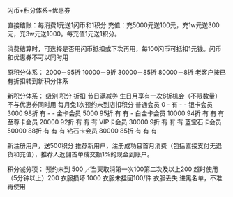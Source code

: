 闪币+积分体系+优惠券

直接结账：每消费1元送1闪币和1积分
充值：充5000元送100元，充1w元送300元，充3w元送1000。每充值1元送1积分。

消费结算时，可选择是否用闪币抵扣或下次再用，每100闪币可抵扣1元钱。闪币和优惠券不可以同时用


原积分体系：
2000－95折
10000－9折
30000－85折
80000－8折
老客户按已有折扣转到新积分体系

新积分体系：
级别  积分  折扣  节日满减券   生日月享有一次8折机会（不限数量）不与优惠券同时用   每月免1次预约未到店扣积分
普通会员    0   -   有   -   -
银卡会员    3000    98折 有   -   -
金卡会员    5000    95折 有   有   -
白金卡会员   10000   94折 有   有   有
至尊卡会员   20000   92折 有   有   有
VIP卡会员  30000   9折  有   有   有
蓝宝石卡会员  50000   88折 有   有   有
钻石卡会员   80000   85折 有   有   有

新注册用户，送500积分
推荐新用户，注册成功且首月消费（包括直接支付无退货和充值），推荐人返佣首单成交额1%的现金到账户。



积分减分项：
预约未到 500 ／当天取消第一次100第二次及以上200
超时使用（5分钟以上）200
衣服损坏 1000
衣服未挂回100/件
衣服丢失 进黑名单，不准再使用
